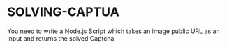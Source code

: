 # SOLVING-CAPTUA
You need to write a Node.js Script which takes an image public URL as an input and returns the solved Captcha
